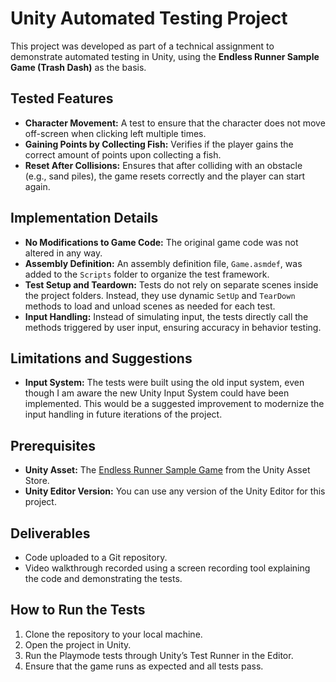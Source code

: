# Unity Automated Testing Project

This project was developed as part of a technical assignment to demonstrate automated testing in Unity, using the **Endless Runner Sample Game (Trash Dash)** as the basis.

## Tested Features

- **Character Movement:** A test to ensure that the character does not move off-screen when clicking left multiple times.
- **Gaining Points by Collecting Fish:** Verifies if the player gains the correct amount of points upon collecting a fish.
- **Reset After Collisions:** Ensures that after colliding with an obstacle (e.g., sand piles), the game resets correctly and the player can start again.

## Implementation Details

- **No Modifications to Game Code:** The original game code was not altered in any way.
- **Assembly Definition:** An assembly definition file, `Game.asmdef`, was added to the `Scripts` folder to organize the test framework.
- **Test Setup and Teardown:** Tests do not rely on separate scenes inside the project folders. Instead, they use dynamic `SetUp` and `TearDown` methods to load and unload scenes as needed for each test.
- **Input Handling:** Instead of simulating input, the tests directly call the methods triggered by user input, ensuring accuracy in behavior testing.

## Limitations and Suggestions

- **Input System:** The tests were built using the old input system, even though I am aware the new Unity Input System could have been implemented. This would be a suggested improvement to modernize the input handling in future iterations of the project.

## Prerequisites

- **Unity Asset:** The [Endless Runner Sample Game](https://assetstore.unity.com/packages/templates/tutorials/endless-runner-sample-game-87901) from the Unity Asset Store.
- **Unity Editor Version:** You can use any version of the Unity Editor for this project.

## Deliverables

- Code uploaded to a Git repository.
- Video walkthrough recorded using a screen recording tool explaining the code and demonstrating the tests.

## How to Run the Tests

1. Clone the repository to your local machine.
2. Open the project in Unity.
3. Run the Playmode tests through Unity’s Test Runner in the Editor. 
4. Ensure that the game runs as expected and all tests pass.
